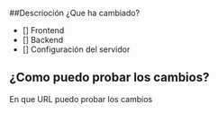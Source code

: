 ##Descrioción
¿Que ha cambiado?

- [] Frontend
- [] Backend
- [] Configuración del servidor

## ¿Como puedo probar los cambios?

En que URL puedo probar los cambios
